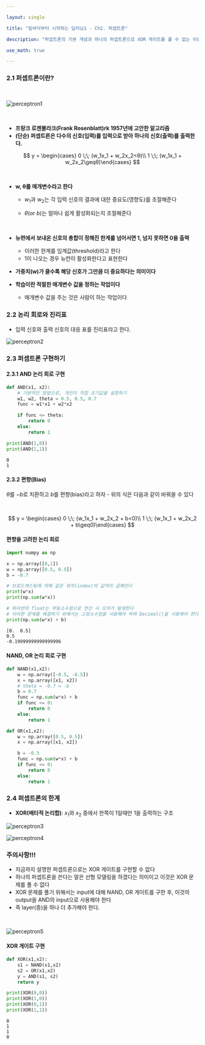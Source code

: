 ```yaml
---

layout: single

title: "밑바닥부터 시작하는 딥러닝1 - Ch2. 퍼셉트론"

description: "퍼셉트론의 기본 개념과 하나의 퍼셉트론으로 XOR 게이트를 풀 수 없는 이유에 대해 설명합니다"

use_math: true

---
```


### 2.1 퍼셉트론이란?

<br>

![perceptron1](/assets/images/21-11-08_perceptron/perceptron1.jpg)

<br>

-	**프랑크 로젠블라크(Frank Rosenblatt)rk 1957년에 고안한 알고리즘**
-	**(단순) 퍼셉트론은 다수의 신호(입력)를 입력으로 받아 하나의 신호(출력)를 출력한다.**

$$ y = \begin{cases} 0 \;\; (w_1x_1 + w_2x_2<θ)\\ 1 \;\; (w_1x_1 + w_2x_2\geqθ)\end{cases} $$

<br>

-	**w, θ를 매개변수라고 한다**

	-	$w_1$과 $w_2$는 각 입력 신호의 결과에 대한 중요도(영향도)를 조절해준다

	-	$θ$(or $b$)는 얼마나 쉽게 활성화되는지 조절해준다

	<br>

-	**뉴련에서 보내온 신호의 총합이 정해진 한계를 넘어서면 1, 넘지 못하면 0을 출력**

	-	이러한 한계를 임계값(threshold)라고 한다
	-	1이 나오는 경우 뉴런이 활성화한다고 표현한다<br>

-	**가중치(w)가 클수록 해당 신호가 그만큼 더 중요하다는 의미이다**<br>

-	**학습이란 적절한 매개변수 값을 정하는 작업이다**

	-	매개변수 값을 주는 것은 사람이 하는 작업이다

### 2.2 논리 회로와 진리표

-	입력 신호와 출력 신호의 대응 표를 진리표라고 한다.

![perceptron2](/assets/images/21-11-08_perceptron/perceptron2.jpg)

### 2.3 퍼셉트론 구현하기

#### 2.3.1 AND 논리 회로 구현

```python
def AND(x1, x2):
    # 기본적인 방법으로, 개인이 직접 초기값을 설정하기
    w1, w2, theta = 0.5, 0.5, 0.7
    func = w1*x1 + w2*x2

    if func <= theta:
        return 0
    else:
        return 1
```

```python
print(AND(1,0))
print(AND(1,1))
```

```
0
1
```

#### 2.3.2 편향(Bias)

$θ$를 $-b$로 치환하고 $b$를 편향(bias)라고 하자 - 위의 식은 다음과 같이 바꿔쓸 수 있다

<br>

$$ y = \begin{cases} 0 \;\; (w_1x_1 + w_2x_2 + b<0)\\ 1 \;\; (w_1x_1 + w_2x_2 + b\geq0)\end{cases} $$

#### 편향을 고려한 논리 회로

```python
import numpy as np

x = np.array([0,1])
w = np.array([0.5, 0.5])
b = -0.7

# 브로드캐스팅에 의해 같은 위치(index)의 값끼리 곱해진다
print(w*x)
print(np.sum(w*x))

# 파이썬의 float는 부동소수점으로 연산 시 오차가 발생한다
# 이러한 문제를 해결하기 위해서는 고정소수점을 사용해야 하며 Decimal()을 사용해야 한다
print(np.sum(w*x) + b)
```

```
[0.  0.5]
0.5
-0.19999999999999996
```

#### NAND, OR 논리 회로 구현

```python
def NAND(x1,x2):
    w = np.array([-0.5, -0.5])
    x = np.array([x1, x2])
    # theta = -0.7 = -b
    b = 0.7
    func = np.sum(w*x) + b
    if func <= 0:
        return 0
    else:
        return 1

def OR(x1,x2):
    w = np.array([0.5, 0.5])
    x = np.array([x1, x2])

    b = -0.3
    func = np.sum(w*x) + b
    if func <= 0:
        return 0
    else:
        return 1
```

### 2.4 퍼셉트론의 한계

-	**XOR(배타적 논리합)**: $x_1$와 $x_2$ 중에서 한쪽이 1일때만 1을 출력하는 구조

![perceptron3](/assets/images/21-11-08_perceptron/perceptron3.jpg)

![perceptron4](/assets/images/21-11-08_perceptron/perceptron4.jpg)

### **주의사항!!!**

-	지금까지 설명한 퍼셉트론으로는 XOR 게이트를 구현할 수 없다
-	하나의 퍼셉트론을 쓴다는 말은 선형 모델링을 하겠다는 의미이고 이것은 XOR 문제를 풀 수 없다
-	XOR 문제를 풀기 위해서는 input에 대해 NAND, OR 게이트를 구한 후, 이것의 output을 AND의 input으로 사용해야 한다
-	즉 layer(층)을 하나 더 추가해야 한다.

<br>

![perceptron5](/assets/images/21-11-08_perceptron/perceptron5.jpg)

#### XOR 게이트 구현

```python
def XOR(x1,x2):
    s1 = NAND(x1,x2)
    s2 = OR(x1,x2)
    y = AND(s1, s2)
    return y
```

```python
print(XOR(0,0))
print(XOR(1,0))
print(XOR(0,1))
print(XOR(1,1))
```

```
0
1
1
0
```
